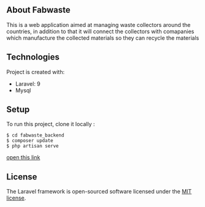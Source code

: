 

## About Fabwaste

This is a web application aimed at managing waste collectors around the countries, in addition to that it will connect the collectors with comapanies which manufacture the collected materials so they can recycle the materials

## Technologies
Project is created with:
* Laravel: 9
* Mysql

## Setup
To run this project, clone it locally :

```
$ cd fabwaste_backend
$ composer update
$ php artisan serve
```
[open this link](http://127.0.0.1:8000/api/documentation#/)

## License

The Laravel framework is open-sourced software licensed under the [MIT license](https://opensource.org/licenses/MIT).
